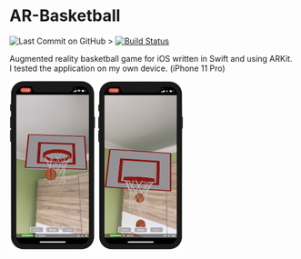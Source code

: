 # AR-Basketball

![Last Commit on GitHub >](https://img.shields.io/github/last-commit/bence-t0th/AR-Basketball) [![Build Status](https://travis-ci.org/bence-t0th/AR-Basketball.svg?branch=main)](https://travis-ci.org/bence-t0th/AR-Basketball)

Augmented reality basketball game for iOS written in Swift and using ARKit.
I tested the application on my own device. (iPhone 11 Pro)

<img src="https://github.com/bence-t0th/AR-Basketball/blob/main/Screenshots/Screenshot%202021-03-24-1.png" width="30%"/>
<img src="https://github.com/bence-t0th/AR-Basketball/blob/main/Screenshots/Screenshot%202021-03-24-2.png" width="30%"/>
